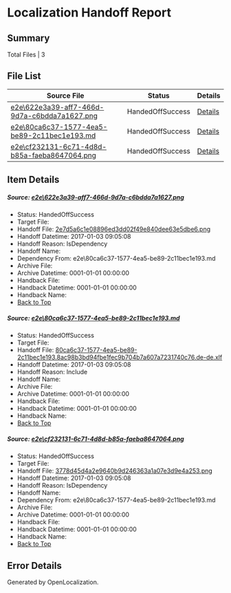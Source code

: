 # <a name='report-top'></a> Localization Handoff Report

## Summary
 Total Files | 3

## File List
 Source File | Status | Details 
 ----------- | ------ | ------- 
 [e2e\622e3a39-aff7-466d-9d7a-c6bdda7a1627.png](https://github.com/OpenLocalizationTestOrg/ol-test1/blob/02361623b0d0f4d9cf55ec7e2bef7f2d1bf6d122/e2e/622e3a39-aff7-466d-9d7a-c6bdda7a1627.png) | HandedOffSuccess | [Details](#2e7d5a6c1e08896ed3dd02f49e840dee63e5dbe61)
 [e2e\80ca6c37-1577-4ea5-be89-2c11bec1e193.md](https://github.com/OpenLocalizationTestOrg/ol-test1/blob/02361623b0d0f4d9cf55ec7e2bef7f2d1bf6d122/e2e/80ca6c37-1577-4ea5-be89-2c11bec1e193.md) | HandedOffSuccess | [Details](#4a4eacae2287911108fb77a2317f3b909e066d6b2)
 [e2e\cf232131-6c71-4d8d-b85a-faeba8647064.png](https://github.com/OpenLocalizationTestOrg/ol-test1/blob/02361623b0d0f4d9cf55ec7e2bef7f2d1bf6d122/e2e/cf232131-6c71-4d8d-b85a-faeba8647064.png) | HandedOffSuccess | [Details](#3778d45d4a2e9640b9d246363a1a07e3d9e4a2533)

## Item Details
##### <a name='2e7d5a6c1e08896ed3dd02f49e840dee63e5dbe61'></a> Source: [e2e\622e3a39-aff7-466d-9d7a-c6bdda7a1627.png](https://github.com/OpenLocalizationTestOrg/ol-test1/blob/02361623b0d0f4d9cf55ec7e2bef7f2d1bf6d122/e2e/622e3a39-aff7-466d-9d7a-c6bdda7a1627.png)
* Status: HandedOffSuccess
* Target File: 
* Handoff File: [2e7d5a6c1e08896ed3dd02f49e840dee63e5dbe6.png](https://github.com/OpenLocalizationTestOrg/ol-test1-handoff/blob/423ec2fb8282f48d12480eb387c7401ae6170ac7/ol-handoff/OpenLocalizationTestOrg/ol-test1-dede/ci/ht/2e7d5a6c1e08896ed3dd02f49e840dee63e5dbe6.png)
* Handoff Datetime: 2017-01-03 09:05:08
* Handoff Reason: IsDependency
* Handoff Name: 
* Dependency From: e2e\80ca6c37-1577-4ea5-be89-2c11bec1e193.md
* Archive File: 
* Archive Datetime: 0001-01-01 00:00:00
* Handback File: 
* Handback Datetime: 0001-01-01 00:00:00
* Handback Name: 
* [Back to Top](#report-top)

##### <a name='4a4eacae2287911108fb77a2317f3b909e066d6b2'></a> Source: [e2e\80ca6c37-1577-4ea5-be89-2c11bec1e193.md](https://github.com/OpenLocalizationTestOrg/ol-test1/blob/02361623b0d0f4d9cf55ec7e2bef7f2d1bf6d122/e2e/80ca6c37-1577-4ea5-be89-2c11bec1e193.md)
* Status: HandedOffSuccess
* Target File: 
* Handoff File: [80ca6c37-1577-4ea5-be89-2c11bec1e193.8ac98b3bd94fbe1fec9b704b7a607a7231740c76.de-de.xlf](https://github.com/OpenLocalizationTestOrg/ol-test1-handoff/blob/423ec2fb8282f48d12480eb387c7401ae6170ac7/ol-handoff/OpenLocalizationTestOrg/ol-test1-dede/ci/ht/80ca6c37-1577-4ea5-be89-2c11bec1e193.8ac98b3bd94fbe1fec9b704b7a607a7231740c76.de-de.xlf)
* Handoff Datetime: 2017-01-03 09:05:08
* Handoff Reason: Include
* Handoff Name: 
* Archive File: 
* Archive Datetime: 0001-01-01 00:00:00
* Handback File: 
* Handback Datetime: 0001-01-01 00:00:00
* Handback Name: 
* [Back to Top](#report-top)

##### <a name='3778d45d4a2e9640b9d246363a1a07e3d9e4a2533'></a> Source: [e2e\cf232131-6c71-4d8d-b85a-faeba8647064.png](https://github.com/OpenLocalizationTestOrg/ol-test1/blob/02361623b0d0f4d9cf55ec7e2bef7f2d1bf6d122/e2e/cf232131-6c71-4d8d-b85a-faeba8647064.png)
* Status: HandedOffSuccess
* Target File: 
* Handoff File: [3778d45d4a2e9640b9d246363a1a07e3d9e4a253.png](https://github.com/OpenLocalizationTestOrg/ol-test1-handoff/blob/423ec2fb8282f48d12480eb387c7401ae6170ac7/ol-handoff/OpenLocalizationTestOrg/ol-test1-dede/ci/ht/3778d45d4a2e9640b9d246363a1a07e3d9e4a253.png)
* Handoff Datetime: 2017-01-03 09:05:08
* Handoff Reason: IsDependency
* Handoff Name: 
* Dependency From: e2e\80ca6c37-1577-4ea5-be89-2c11bec1e193.md
* Archive File: 
* Archive Datetime: 0001-01-01 00:00:00
* Handback File: 
* Handback Datetime: 0001-01-01 00:00:00
* Handback Name: 
* [Back to Top](#report-top)


## Error Details

Generated by OpenLocalization.
